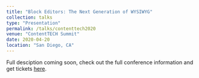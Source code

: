 ```yaml
---
title: "Block Editors: The Next Generation of WYSIWYG"
collection: talks
type: "Presentation"
permalink: /talks/contenttech2020
venue: "ContentTECH Summit"
date: 2020-04-20
location: "San Diego, CA"
---
```


Full desciption coming soon, check out the full conference information and get tickets [here](https://www.contenttechsummit.com/).

